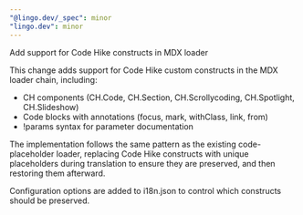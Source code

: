 ```yaml
---
"@lingo.dev/_spec": minor
"lingo.dev": minor
---
```


Add support for Code Hike constructs in MDX loader

This change adds support for Code Hike custom constructs in the MDX loader chain, including:

- CH components (CH.Code, CH.Section, CH.Scrollycoding, CH.Spotlight, CH.Slideshow)
- Code blocks with annotations (focus, mark, withClass, link, from)
- !params syntax for parameter documentation

The implementation follows the same pattern as the existing code-placeholder loader, replacing Code Hike constructs with unique placeholders during translation to ensure they are preserved, and then restoring them afterward.

Configuration options are added to i18n.json to control which constructs should be preserved.

